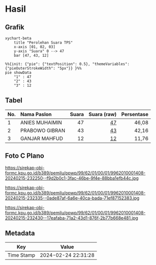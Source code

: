 # Hasil

## Grafik

```mermaid
xychart-beta
    title "Perolehan Suara TPS"
    x-axis [01, 02, 03]
    y-axis "Suara" 0 --> 47
    bar [47, 43, 12]
```

```mermaid
%%{init: {"pie": {"textPosition": 0.5}, "themeVariables": {"pieOuterStrokeWidth": "5px"}} }%%
pie showData
    "1" : 47
    "2" : 43
    "3" : 12
```

## Tabel

| No. | Nama Paslon    | Suara | Suara (raw) | Persentase |
|:--- |:-------------- | -----:| -----------:| ----------:|
| 1   | ANIES MUHAIMIN | 47    | [47][p-1]   | 46,08      |
| 2   | PRABOWO GIBRAN | 43    | [43][p-2]   | 42,16      |
| 3   | GANJAR MAHFUD  | 12    | [12][p-3]   | 11,76      |


[p-1]: https://github.com/gigit-pemilu/pemilu-2024-99-luar-negeri/blob/main/pilpres/hitung-suara/sub/99-luar-negeri/sub/62-kuala-lumpur-malaysia/sub/01-kuala-lumpur-malaysia/sub/0001-kuala-lumpur-malaysia/sub/408-tps-095/sub/paslon-1.txt
[p-2]: https://github.com/gigit-pemilu/pemilu-2024-99-luar-negeri/blob/main/pilpres/hitung-suara/sub/99-luar-negeri/sub/62-kuala-lumpur-malaysia/sub/01-kuala-lumpur-malaysia/sub/0001-kuala-lumpur-malaysia/sub/408-tps-095/sub/paslon-2.txt
[p-3]: https://github.com/gigit-pemilu/pemilu-2024-99-luar-negeri/blob/main/pilpres/hitung-suara/sub/99-luar-negeri/sub/62-kuala-lumpur-malaysia/sub/01-kuala-lumpur-malaysia/sub/0001-kuala-lumpur-malaysia/sub/408-tps-095/sub/paslon-3.txt

## Foto C Plano

https://sirekap-obj-formc.kpu.go.id/b389/pemilu/ppwp/99/62/01/00/01/9962010001408-20240215-232250--f9d2b0c1-3fac-46be-9f4e-88bba1efb44c.jpg

https://sirekap-obj-formc.kpu.go.id/b389/pemilu/ppwp/99/62/01/00/01/9962010001408-20240215-232335--0ade87af-6a6e-40ca-bada-71ef87152383.jpg

https://sirekap-obj-formc.kpu.go.id/b389/pemilu/ppwp/99/62/01/00/01/9962010001408-20240215-232430--17eafaba-71a2-43d1-876f-2b77b668e481.jpg


## Metadata

| Key        | Value               |
| ---------- | ------------------- |
| Time Stamp | 2024-02-24 22:31:28 |



